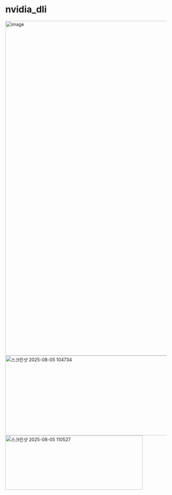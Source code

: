 # nvidia_dli
<img width="1200" height="1044" alt="image" src="https://github.com/user-attachments/assets/744bd381-1c86-4299-acbb-417e61b0e02f" />
<img width="963" height="249" alt="스크린샷 2025-08-05 104734" src="https://github.com/user-attachments/assets/e7105b53-0046-4bff-9a9d-350f0a3a0332" />
<img width="429" height="169" alt="스크린샷 2025-08-05 110527" src="https://github.com/user-attachments/assets/80ee457e-242d-462c-b189-0f3d76afbd7e" />
